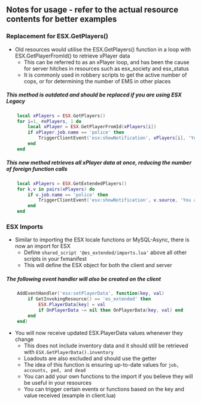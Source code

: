 ## Notes for usage - refer to the actual resource contents for better examples

### Replacement for ESX.GetPlayers()
* Old resources would utilise the ESX.GetPlayers() function in a loop with ESX.GetPlayerFromId() to retrieve xPlayer data
  - This can be referred to as an xPlayer loop, and has been the cause for server hitches in resources such as esx_society and esx_status
  - It is commonly used in robbery scripts to get the active number of cops, or for determining the number of EMS in other places
##### This method is outdated and should be replaced if you are using ESX Legacy
```lua
	local xPlayers = ESX.GetPlayers()
	for i=1, #xPlayers, 1 do
		local xPlayer = ESX.GetPlayerFromId(xPlayers[i])
		if xPlayer.job.name == 'police' then
			TriggerClientEvent('esx:showNotification', xPlayers[i], 'You are a cop!')
		end
	end
```
##### This new method retrieves all xPlayer data at once, reducing the number of foreign function calls
```lua
	local xPlayers = ESX.GetExtendedPlayers()
 	for k,v in pairs(xPlayers) do
		if v.job.name == 'police' then
			TriggerClientEvent('esx:showNotification', v.source, 'You are a cop!')
		end
	end
```

### ESX Imports
* Similar to importing the ESX locale functions or MySQL-Async, there is now an import for ESX
  - Define `shared_script '@es_extended/imports.lua'` above all other scripts in your fxmanifest
  - This will define the ESX object for both the client and server
##### The following event handler will also be created on the client
```lua
	AddEventHandler('esx:setPlayerData', function(key, val)
		if GetInvokingResource() == 'es_extended' then
			ESX.PlayerData[key] = val
			if OnPlayerData ~= nil then OnPlayerData(key, val) end
		end
	end)
  ```
* You will now receive updated ESX.PlayerData values whenever they change
  - This does not include inventory data and it should still be retrieved with `ESX.GetPlayerData().inventory`
  - Loadouts are also excluded and should use the getter
  - The idea of this function is ensuring up-to-date values for `job, accounts, ped, and dead`
  - You can add your own functions to the import if you believe they will be useful in your resources
  - You can trigger certain events or functions based on the key and value received (example in client.lua)
